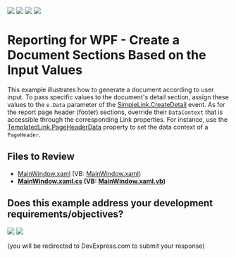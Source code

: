 <!-- default badges list -->
![](https://img.shields.io/endpoint?url=https://codecentral.devexpress.com/api/v1/VersionRange/128595998/23.1.2%2B)
[![](https://img.shields.io/badge/Open_in_DevExpress_Support_Center-FF7200?style=flat-square&logo=DevExpress&logoColor=white)](https://supportcenter.devexpress.com/ticket/details/E2942)
[![](https://img.shields.io/badge/📖_How_to_use_DevExpress_Examples-e9f6fc?style=flat-square)](https://docs.devexpress.com/GeneralInformation/403183)
[![](https://img.shields.io/badge/💬_Leave_Feedback-feecdd?style=flat-square)](#does-this-example-address-your-development-requirementsobjectives)
<!-- default badges end -->

# Reporting for WPF - Create a Document Sections Based on the Input Values

This example illustrates how to generate a document according to user input. To pass specific values to the document's detail section, assign these values to the `e.Data` parameter of the [SimpleLink.CreateDetail](https://docs.devexpress.com/WPF/DevExpress.Xpf.Printing.SimpleLink.CreateDetail) event. As for the report page header (footer) sections, override their `DataContext` that is accessible through the corresponding Link properties. For instance, use the [TemplatedLink.PageHeaderData](https://docs.devexpress.com/WPF/DevExpress.Xpf.Printing.TemplatedLink.PageHeaderData) property to set the data context of a `PageHeader`.


## Files to Review
* [MainWindow.xaml](./CS/MainWindow.xaml) (VB: [MainWindow.xaml](./VB/MainWindow.xaml))
* **[MainWindow.xaml.cs](./CS/MainWindow.xaml.cs) (VB: [MainWindow.xaml.vb](./VB/MainWindow.xaml.vb))**



<!-- feedback -->
## Does this example address your development requirements/objectives?

[<img src="https://www.devexpress.com/support/examples/i/yes-button.svg"/>](https://www.devexpress.com/support/examples/survey.xml?utm_source=github&utm_campaign=wpf-reporting-create-a-document-sections-based-on-the-input-values&~~~was_helpful=yes) [<img src="https://www.devexpress.com/support/examples/i/no-button.svg"/>](https://www.devexpress.com/support/examples/survey.xml?utm_source=github&utm_campaign=wpf-reporting-create-a-document-sections-based-on-the-input-values&~~~was_helpful=no)

(you will be redirected to DevExpress.com to submit your response)
<!-- feedback end -->
